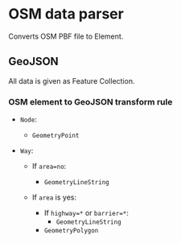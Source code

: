 # OSM data parser

Converts OSM PBF file to Element.


## GeoJSON

All data is given as Feature Collection.


### OSM element to GeoJSON transform rule

- `Node`:
    - `GeometryPoint`

- `Way`:
    - If `area=no`:
        - `GeometryLineString`

    - If `area` is yes:
        - If `highway=*` or `barrier=*`:
            - `GeometryLineString`
        - `GeometryPolygon`
